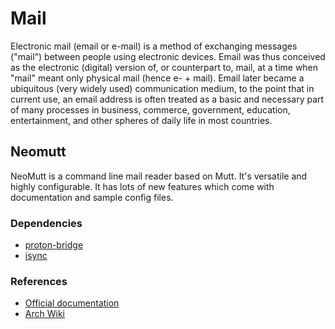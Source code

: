 # Mail

Electronic mail (email or e-mail) is a method of exchanging messages ("mail")
between people using electronic devices. Email was thus conceived as the
electronic (digital) version of, or counterpart to, mail, at a time when "mail"
meant only physical mail (hence e- + mail). Email later became a ubiquitous
(very widely used) communication medium, to the point that in current use, an
email address is often treated as a basic and necessary part of many processes
in business, commerce, government, education, entertainment, and other spheres
of daily life in most countries.

## Neomutt

NeoMutt is a command line mail reader based on Mutt. It's versatile and highly
configurable. It has lots of new features which come with documentation and
sample config files.

### Dependencies

- [proton-bridge](https://github.com/ProtonMail/proton-bridge)
- [isync](https://isync.sourceforge.io/)

### References

- [Official documentation](https://neomutt.org/guide)
- [Arch Wiki](https://wiki.archlinux.org/title/Mutt)

